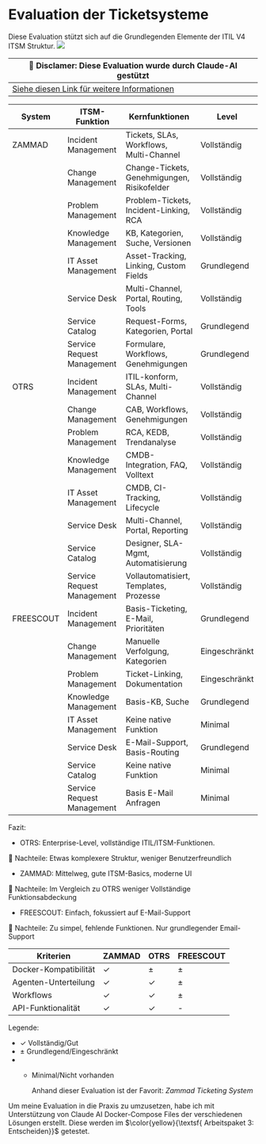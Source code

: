 # Evaluation der Ticketsysteme

Diese Evaluation stützt sich auf die Grundlegenden Elemente der ITIL V4 ITSM Struktur.
![](3_ITSM_Grundlagen.png)

| 🤖 Disclamer: Diese Evaluation wurde durch Claude-AI gestützt           |
| ----------------------------------------------------------------------- |
| [Siehe diesen Link für weitere Informationen](Quellen_und_Disclamer.md) |

| System    | ITSM-Funktion              | Kernfunktionen                              | Level         |
| --------- | -------------------------- | ------------------------------------------- | ------------- |
| ZAMMAD    | Incident Management        | Tickets, SLAs, Workflows, Multi-Channel     | Vollständig   |
|           | Change Management          | Change-Tickets, Genehmigungen, Risikofelder | Vollständig   |
|           | Problem Management         | Problem-Tickets, Incident-Linking, RCA      | Vollständig   |
|           | Knowledge Management       | KB, Kategorien, Suche, Versionen            | Vollständig   |
|           | IT Asset Management        | Asset-Tracking, Linking, Custom Fields      | Grundlegend   |
|           | Service Desk               | Multi-Channel, Portal, Routing, Tools       | Vollständig   |
|           | Service Catalog            | Request-Forms, Kategorien, Portal           | Grundlegend   |
|           | Service Request Management | Formulare, Workflows, Genehmigungen         | Grundlegend   |
| OTRS      | Incident Management        | ITIL-konform, SLAs, Multi-Channel           | Vollständig   |
|           | Change Management          | CAB, Workflows, Genehmigungen               | Vollständig   |
|           | Problem Management         | RCA, KEDB, Trendanalyse                     | Vollständig   |
|           | Knowledge Management       | CMDB-Integration, FAQ, Volltext             | Vollständig   |
|           | IT Asset Management        | CMDB, CI-Tracking, Lifecycle                | Vollständig   |
|           | Service Desk               | Multi-Channel, Portal, Reporting            | Vollständig   |
|           | Service Catalog            | Designer, SLA-Mgmt, Automatisierung         | Vollständig   |
|           | Service Request Management | Vollautomatisiert, Templates, Prozesse      | Vollständig   |
| FREESCOUT | Incident Management        | Basis-Ticketing, E-Mail, Prioritäten        | Grundlegend   |
|           | Change Management          | Manuelle Verfolgung, Kategorien             | Eingeschränkt |
|           | Problem Management         | Ticket-Linking, Dokumentation               | Eingeschränkt |
|           | Knowledge Management       | Basis-KB, Suche                             | Grundlegend   |
|           | IT Asset Management        | Keine native Funktion                       | Minimal       |
|           | Service Desk               | E-Mail-Support, Basis-Routing               | Grundlegend   |
|           | Service Catalog            | Keine native Funktion                       | Minimal       |
|           | Service Request Management | Basis E-Mail Anfragen                       | Minimal       |


Fazit:
- OTRS: Enterprise-Level, vollständige ITIL/ITSM-Funktionen.

:small_red_triangle: Nachteile:
Etwas komplexere Struktur, weniger Benutzerfreundlich

- ZAMMAD: Mittelweg, gute ITSM-Basics, moderne UI

:small_red_triangle: Nachteile: Im Vergleich zu OTRS weniger Vollständige Funktionsabdeckung

- FREESCOUT: Einfach, fokussiert auf E-Mail-Support

:small_red_triangle: Nachteile: Zu simpel, fehlende Funktionen. Nur 
grundlegender Email-Support

| Kriterien             | ZAMMAD | OTRS | FREESCOUT |
| --------------------- | ------ | ---- | --------- |
| Docker-Kompatibilität | ✓      | ±    | ±         |
| Agenten-Unterteilung  | ✓      | ✓    | ±         |
| Workflows             | ✓      | ✓    | ±         |
| API-Funktionalität    | ✓      | ✓    | -         |

Legende:
- ✓ Vollständig/Gut
- ± Grundlegend/Eingeschränkt
- - Minimal/Nicht vorhanden

	Anhand dieser Evaluation ist der Favorit: *Zammad Ticketing System*

Um meine Evaluation in die Praxis zu umzusetzen, habe ich mit Unterstützung von Claude AI Docker-Compose Files der verschiedenen Lösungen erstellt. Diese werden im $\color{yellow}{\textsf{ Arbeitspaket 3: Entscheiden}}$ getestet.
